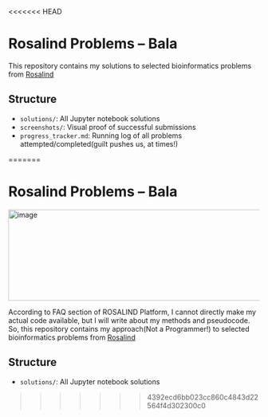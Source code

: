 <<<<<<< HEAD
# Rosalind Problems – Bala

This repository contains my solutions to selected bioinformatics problems from [Rosalind](https://rosalind.info)

## Structure
- `solutions/`: All Jupyter notebook solutions
- `screenshots/`: Visual proof of successful submissions
- `progress_tracker.md`: Running log of all problems attempted/completed(guilt pushes us, at times!)

=======
# Rosalind Problems – Bala
<img width="1481" height="183" alt="image" src="https://github.com/user-attachments/assets/fb883046-3e19-485f-83a1-8eec4f96f4cd" />

According to FAQ section of ROSALIND Platform, I cannot directly make my actual code available, but I will write about my methods and pseudocode. So, this repository contains my approach(Not a Programmer!) to selected bioinformatics problems from [Rosalind](https://rosalind.info)

## Structure
- `solutions/`: All Jupyter notebook solutions


>>>>>>> 4392ecd6bb023cc860c4843d22564f4d302300c0
